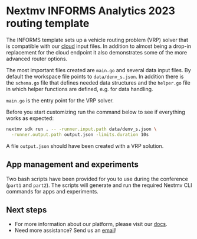 # Nextmv INFORMS Analytics 2023 routing template

The INFORMS template sets up a vehicle routing problem (VRP) solver that is
compatible with our [cloud](https://docs.nextmv.io/cloud/get-started) input
files. In addition to almost being a drop-in replacement for the cloud endpoint
it also demonstrates some of the more advanced router options.

The most important files created are `main.go` and several data input files. By
default the workspace file points to `data/denv_s.json`. In addition there is
the `schema.go` file that defines needed data structures and the `helper.go`
file in which helper functions are defined, e.g. for data handling.

`main.go` is the entry point for the VRP solver.

Before you start customizing run the command below to see if everything works as
expected:

``` bash
nextmv sdk run . -- -runner.input.path data/denv_s.json \
  -runner.output.path output.json -limits.duration 10s
```

A file `output.json` should have been created with a VRP solution.

## App management and experiments

Two bash scripts have been provided for you to use during the conference
(`part1` and `part2`). The scripts will generate and run the required Nextmv CLI
commands for apps and experiments.

## Next steps

* For more information about our platform, please visit our [docs][docs].
* Need more assistance? Send us an [email](mailto:support@nextmv.io)!

[docs]: https://docs.nextmv.io
